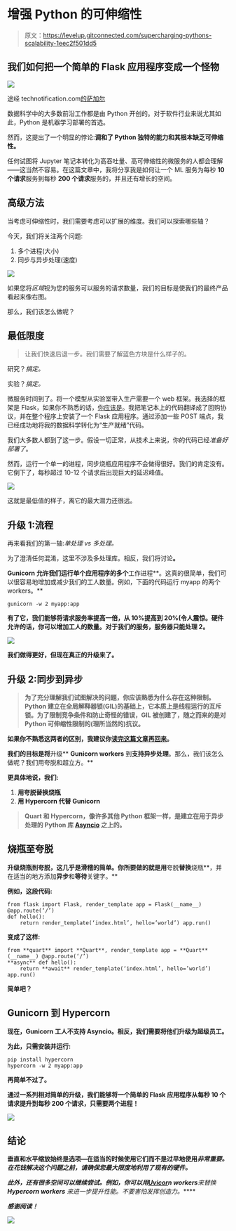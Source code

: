 # 增强 Python 的可伸缩性

> 原文：<https://levelup.gitconnected.com/supercharging-pythons-scalability-1eec2f501dd5>

## 我们如何把一个简单的 Flask 应用程序变成一个怪物

![](img/5bc24d010cf0888bb7591888d0388cee.png)

途经 technotification.com[的](https://www.technotification.com/2018/05/top-5-python-programming-ide.html)[萨加尔](https://www.technotification.com/author/sagar)

数据科学中的大多数前沿工作都是由 Python 开创的。对于软件行业来说尤其如此，Python 是机器学习部署的首选。

然而，这提出了一个明显的悖论:**调和了 Python 独特的能力和其根本缺乏可伸缩性。**

任何试图将 Jupyter 笔记本转化为高吞吐量、高可伸缩性的微服务的人都会理解——这当然不容易。在这篇文章中，我将分享我是如何让一个 ML 服务为每秒 **10 个请求**服务到每秒 **200 个请求**服务的，并且还有增长的空间。

## 高级方法

当考虑可伸缩性时，我们需要考虑可以扩展的维度。我们可以探索哪些轴？

今天，我们将关注两个问题:

1.  多个进程(大小)
2.  同步与异步处理(速度)

![](img/c51c9c55622bc3ef3a6c11fffcaad6a4.png)

如果您将*区域*视为您的服务可以服务的请求数量，我们的目标是使我们的最终产品看起来像右图。

那么，我们该怎么做呢？

## 最低限度

> 让我们快速后退一步。我们需要了解蓝色方块是什么样子的。

研究？*搞定。*

实验？*搞定。*

微服务时间到了。将一个模型从实验室带入生产需要一个 web 框架。我选择的框架是 Flask，如果你不熟悉的话，[你应该是](https://flask.palletsprojects.com/en/1.1.x/foreword/#what-does-micro-mean)。我把笔记本上的代码翻译成了回购协议，并在整个程序上安装了一个 Flask 应用程序。通过添加一些 POST 端点，我已经成功地将我的数据科学转化为“生产就绪”代码。

我们大多数人都到了这一步。假设一切正常，从技术上来说，你的代码已经*准备好部署了*。

然而，运行一个单一的进程，同步烧瓶应用程序不会做得很好。我们的肯定没有。它倒下了，每秒超过 10-12 个请求后出现巨大的延迟峰值。

![](img/31564e05231843a96ab67933eaf89ff0.png)

这就是最低值的样子，离它的最大潜力还很远。

## 升级 1:流程

再来看我们的第一轴:*单处理 vs 多处理。*

为了澄清任何混淆，这里不涉及多处理库。相反，我们将讨论[](https://gunicorn.org/)**。**

**Gunicorn 允许我们运行单个应用程序的多个**工作进程**。这真的很简单，我们可以很容易地增加或减少我们的工人数量。例如，下面的代码运行 myapp 的两个 workers。**

```
gunicorn -w 2 myapp:app
```

**有了它，我们能够将请求服务率提高一倍，从 10%提高到 20%(令人震惊。硬件允许的话，你可以增加工人的数量。对于我们的服务，服务器只能处理 2。**

**![](img/1c86f42dd23ea96f83c26e14aae0c82b.png)**

**我们做得更好，但现在真正的升级来了。**

## **升级 2:同步到异步**

> **为了充分理解我们试图解决的问题，你应该熟悉为什么存在这种限制。Python 建立在全局解释器锁(GIL)的基础上，它本质上是线程运行的互斥锁。为了限制竞争条件和防止奇怪的错误，GIL 被创建了，随之而来的是对 Python 可伸缩性限制的(理所当然的)抗议。**

**如果你不熟悉这两者的区别，我建议你[读完这篇文章再回来](https://stackoverflow.com/questions/748175/asynchronous-vs-synchronous-execution-what-does-it-really-mean)。**

**我们的目标是将**升级** **Gunicorn workers** 到**支持异步处理**。那么，我们该怎么做呢？我们用夸脱和超立方。**

**更具体地说，我们:**

1.  **用夸脱替换烧瓶**
2.  **用 Hypercorn 代替 Gunicorn**

> **Quart 和 Hypercorn，像许多其他 Python 框架一样，是建立在用于异步处理的 Python 库 [**Asyncio**](https://docs.python.org/3/library/asyncio.html) 之上的。**

## **烧瓶至夸脱**

**升级烧瓶到夸脱，这几乎是滑稽的简单。你所要做的就是用**夸脱**替换**烧瓶**，并在适当的地方添加**异步**和**等待**关键字。**

**例如，这段代码:**

```
from flask import Flask, render_template app = Flask(__name__) @app.route(‘/’) 
def hello(): 
    return render_template(‘index.html’, hello=’world’) app.run()
```

**变成了这样:**

```
from **quart** import **Quart**, render_template app = **Quart**(__name__) @app.route(‘/’) 
**async** def hello(): 
    return **await** render_template(‘index.html’, hello=’world’) app.run()
```

**简单吧？**

## **Gunicorn 到 Hypercorn**

**现在，Gunicorn 工人不支持 Asyncio。相反，我们需要将他们升级为超级员工。**

**为此，只需安装并运行:**

```
pip install hypercorn
hypercorn -w 2 myapp:app
```

**再简单不过了。**

**通过一系列相对简单的升级，我们能够将一个简单的 Flask 应用程序从每秒 **10 个请求**提升到每秒 **200 个请求**，只需要两个进程！**

**![](img/991f3f630aae396180c038df296150d0.png)**

## **结论**

**垂直和水平缩放始终是选项—在适当的时候使用它们而不是过早地使用*非常重要。在花钱解决这个问题之前，请确保您最大限度地利用了现有的硬件。***

***此外，还有很多空间可以继续尝试。例如，你可以用**[**Uvicor**](https://www.uvicorn.org/)**n workers**来替换 **Hypercorn workers** 来进一步提升性能。不要害怕发挥创造力。*****

*****感谢阅读！*****

*****![](img/52187b0050c9a24fc262480b4cc1a1d1.png)*****